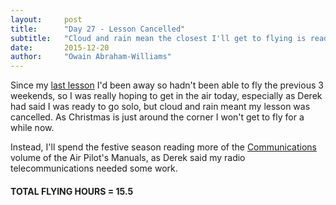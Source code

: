 ```yaml
---
layout:     post
title:      "Day 27 - Lesson Cancelled"
subtitle:   "Cloud and rain mean the closest I'll get to flying is reading about it"
date:       2015-12-20
author:     "Owain Abraham-Williams"
---
```


Since my [last lesson](2015/11/22/day-26-lesson-14-circuit-bashing/) I'd been away so
hadn't been able to fly the previous 3 weekends, so I was really hoping to get in the air
today, especially as Derek had said I was ready to go solo, but cloud and rain meant my
lesson was cancelled. As Christmas is just around the corner I won't get to fly for a
while now.

Instead, I'll spend the festive season reading more of the [Communications](http://www.pooleys.com/prod_detail.cfm?product_id=5)
volume of the Air Pilot's Manuals, as Derek said my radio telecommunications needed some
work.

#### TOTAL FLYING HOURS = 15.5